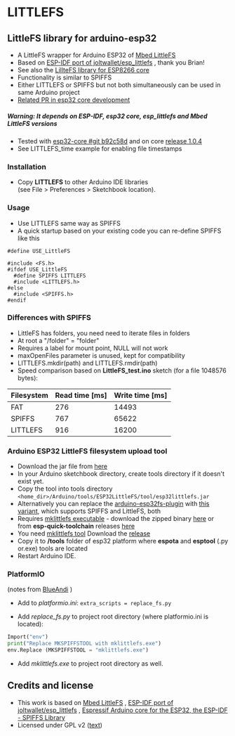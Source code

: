 # LITTLEFS

## LittleFS library for arduino-esp32

- A LittleFS wrapper for Arduino ESP32 of [Mbed LittleFS](https://github.com/ARMmbed/littlefs)
- Based on [ESP-IDF port of joltwallet/esp_littlefs](https://github.com/joltwallet/esp_littlefs) , thank you Brian!
- See also the [LillteFS library for ESP8266 core](https://github.com/esp8266/Arduino/tree/master/libraries/LittleFS) 
- Functionality is similar to SPIFFS
- Either LITTLEFS or SPIFFS but not both simultaneously can be used in same Arduino project
- [Related PR in esp32 core development](https://github.com/espressif/arduino-esp32/pull/4096) 

##### Warning: It depends on ESP-IDF, esp32 core, esp_littlefs and Mbed LittleFS versions

- Tested with [esp32-core #git b92c58d](https://github.com/espressif/arduino-esp32/commit/b92c58d74b151c7a3b56db4e78f2d3c90c16446f) and on core [release 1.0.4](https://github.com/espressif/arduino-esp32/releases/tag/1.0.4)
- See LITTLEFS_time example for enabling file timestamps

### Installation

- Copy <b>LITTLEFS</b> to other Arduino IDE libraries
</br>(see File > Preferences > Sketchbook location). 

### Usage

- Use LITTLEFS same way as SPIFFS
- A quick startup based on your existing code you can re-define SPIFFS like this 
``` 
#define USE_LittleFS

#include <FS.h>
#ifdef USE_LittleFS
  #define SPIFFS LITTLEFS
  #include <LITTLEFS.h> 
#else
  #include <SPIFFS.h>
#endif 
 ```
### Differences with SPIFFS 

- LittleFS has folders, you need need to iterate files in folders
- At root a "/folder" = "folder"
- Requires a label for mount point, NULL will not work
- maxOpenFiles parameter is unused, kept for compatibility
- LITTLEFS.mkdir(path) and  LITTLEFS.rmdir(path)
- Speed comparison based on <b>LittleFS_test.ino</b> sketch (for a file 1048576 bytes):

|Filesystem|Read time [ms]|Write time [ms]|
|----|----|----|
|FAT|276|14493|
|SPIFFS|767|65622|
|LITTLEFS|916|16200|


### Arduino ESP32 LittleFS filesystem upload tool 

- Download the jar file from [here](https://github.com/lorol/arduino-esp32littlefs-plugin/raw/master/src/bin/esp32littlefs.jar)
- In your Arduino sketchbook directory, create tools directory if it doesn't exist yet.
- Copy the tool into tools directory ```<home_dir>/Arduino/tools/ESP32LittleFS/tool/esp32littlefs.jar```
- Alternatively you can replace the [arduino-esp32fs-plugin](https://github.com/me-no-dev/arduino-esp32fs-plugin/pull/23) with [this variant](https://github.com/lorol/arduino-esp32fs-plugin), which supports SPIFFS and LittleFS, both
- Requires [mklittlefs executable](https://github.com/earlephilhower/mklittlefs) - download the zipped binary [here](https://github.com/earlephilhower/mklittlefs/releases) or from <b>esp-quick-toolchain</b> releases [here](https://github.com/earlephilhower/esp-quick-toolchain/releases) 
- You need [mklittlefs tool](https://github.com/earlephilhower/mklittlefs)  Download the [release](https://github.com/earlephilhower/mklittlefs/releases) 
- Copy it to <b>/tools</b> folder of esp32 platform where <b>espota</b> and <b>esptool</b> (.py or.exe) tools are located
- Restart Arduino IDE. 

### PlatformIO
 (notes from [BlueAndi](https://github.com/BlueAndi) )
- Add to _platformio.ini_:
 `extra_scripts = replace_fs.py`
 
- Add _replace_fs.py_ to project root directory (where platformio.ini is located):
 
 ```python
 Import("env")
 print("Replace MKSPIFFSTOOL with mklittlefs.exe")
 env.Replace (MKSPIFFSTOOL = "mklittlefs.exe")
 ```
 
- Add _mklittlefs.exe_ to project root directory as well.


## Credits and license

- This work is based on [Mbed LittleFS](https://github.com/ARMmbed/littlefs) , [ESP-IDF port of joltwallet/esp_littlefs](https://github.com/joltwallet/esp_littlefs) , [Espressif Arduino core for the ESP32, the ESP-IDF - SPIFFS Library](https://github.com/espressif/arduino-esp32/tree/master/libraries/SPIFFS)
- Licensed under GPL v2 ([text](LICENSE))
